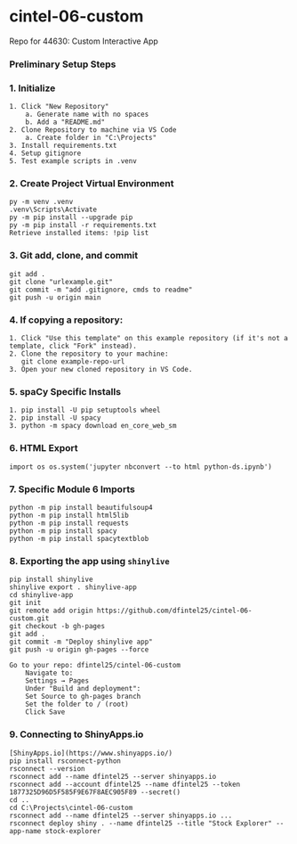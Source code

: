 # cintel-06-custom
Repo for 44630: Custom Interactive App

### Preliminary Setup Steps
### 1. Initialize
```
1. Click "New Repository"
    a. Generate name with no spaces
    b. Add a "README.md"
2. Clone Repository to machine via VS Code
    a. Create folder in "C:\Projects"
3. Install requirements.txt
4. Setup gitignore
5. Test example scripts in .venv
```
### 2. Create Project Virtual Environment
```
py -m venv .venv
.venv\Scripts\Activate
py -m pip install --upgrade pip 
py -m pip install -r requirements.txt
Retrieve installed items: !pip list
```
### 3. Git add, clone, and commit
```
git add .
git clone "urlexample.git"
git commit -m "add .gitignore, cmds to readme"
git push -u origin main
```
### 4. If copying a repository:
```
1. Click "Use this template" on this example repository (if it's not a template, click "Fork" instead).
2. Clone the repository to your machine:
   git clone example-repo-url
3. Open your new cloned repository in VS Code.
```
### 5. spaCy Specific Installs
```
1. pip install -U pip setuptools wheel
2. pip install -U spacy
3. python -m spacy download en_core_web_sm
```
### 6. HTML Export
```
import os os.system('jupyter nbconvert --to html python-ds.ipynb')
```
### 7. Specific Module 6 Imports
```
python -m pip install beautifulsoup4
python -m pip install html5lib
python -m pip install requests
python -m pip install spacy
python -m pip install spacytextblob
```
### 8. Exporting the app using `shinylive`
```
pip install shinylive
shinylive export . shinylive-app
cd shinylive-app
git init
git remote add origin https://github.com/dfintel25/cintel-06-custom.git
git checkout -b gh-pages
git add .
git commit -m "Deploy shinylive app"
git push -u origin gh-pages --force

Go to your repo: dfintel25/cintel-06-custom
    Navigate to:
    Settings → Pages
    Under "Build and deployment":
    Set Source to gh-pages branch
    Set the folder to / (root)
    Click Save
```
### 9. Connecting to ShinyApps.io
```
[ShinyApps.io](https://www.shinyapps.io/)
pip install rsconnect-python
rsconnect --version
rsconnect add --name dfintel25 --server shinyapps.io
rsconnect add --account dfintel25 --name dfintel25 --token 1877325D96D5F585F9E67F8AEC905F89 --secret()
cd ..
cd C:\Projects\cintel-06-custom
rsconnect add --name dfintel25 --server shinyapps.io ...
rsconnect deploy shiny . --name dfintel25 --title "Stock Explorer" --app-name stock-explorer
```
